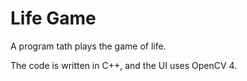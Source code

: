 # Life Game

A program tath plays the game of life.

The code is written in C++, and the UI uses OpenCV 4.
